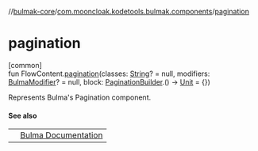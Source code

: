 //[bulmak-core](../../index.md)/[com.mooncloak.kodetools.bulmak.components](index.md)/[pagination](pagination.md)

# pagination

[common]\
fun FlowContent.[pagination](pagination.md)(classes: [String](https://kotlinlang.org/api/core/kotlin-stdlib/kotlin/-string/index.html)? = null, modifiers: [BulmaModifier](../com.mooncloak.kodetools.bulmak.modifier/-bulma-modifier/index.md)? = null, block: [PaginationBuilder](-pagination-builder/index.md).() -&gt; [Unit](https://kotlinlang.org/api/core/kotlin-stdlib/kotlin/-unit/index.html) = {})

Represents Bulma's Pagination component.

#### See also

| | |
|---|---|
|  | [Bulma Documentation](https://bulma.io/documentation/components/pagination/) |
